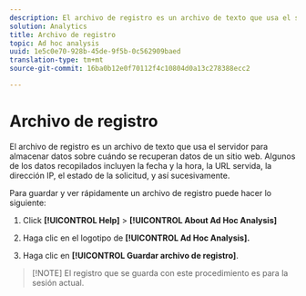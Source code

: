 ```yaml
---
description: El archivo de registro es un archivo de texto que usa el servidor para almacenar datos sobre cuándo se recuperan datos de un sitio web. Algunos de los datos recopilados incluyen la fecha y la hora, la URL servida, la dirección IP, el estado de la solicitud, y así sucesivamente.
solution: Analytics
title: Archivo de registro
topic: Ad hoc analysis
uuid: 1e5c0e70-928b-45de-9f5b-0c562909baed
translation-type: tm+mt
source-git-commit: 16ba0b12e0f70112f4c10804d0a13c278388ecc2

---
```



# Archivo de registro

El archivo de registro es un archivo de texto que usa el servidor para almacenar datos sobre cuándo se recuperan datos de un sitio web. Algunos de los datos recopilados incluyen la fecha y la hora, la URL servida, la dirección IP, el estado de la solicitud, y así sucesivamente.

Para guardar y ver rápidamente un archivo de registro puede hacer lo siguiente:

1. Click **[!UICONTROL Help]** &gt; **[!UICONTROL About Ad Hoc Analysis]**

1. Haga clic en el logotipo de **[!UICONTROL Ad Hoc Analysis].**
1. Haga clic en **[!UICONTROL Guardar archivo de registro]**.

> [!NOTE] El registro que se guarda con este procedimiento es para la sesión actual.

